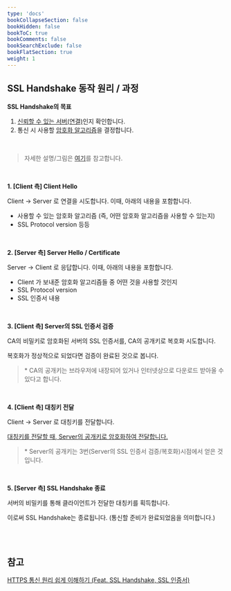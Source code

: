 ```yaml
---
type: 'docs'
bookCollapseSection: false
bookHidden: false
bookToC: true
bookComments: false
bookSearchExclude: false
bookFlatSection: true
weight: 1
---
```


## SSL Handshake 동작 원리 / 과정

**SSL Handshake의 목표**

1. <u>신뢰할 수 있는 서버(연결)</u>인지 확인합니다.
2. 통신 시 사용할 <u>암호화 알고리즘</u>을 결정합니다.

<br>

> 자세한 설명/그림은 [여기](https://nuritech.tistory.com/25)를 참고합니다.

<br>

**1. [Client 측] Client Hello**

Client -> Server 로 연결을 시도합니다. 이때, 아래의 내용을 포함합니다.

- 사용할 수 있는 암호화 알고리즘 (즉, 어떤 암호화 알고리즘을 사용할 수 있는지)
- SSL Protocol version 등등

<br>

**2. [Server 측] Server Hello / Certificate**

Server -> Client 로 응답합니다. 이때, 아래의 내용을 포함합니다.

- Client 가 보내준 암호화 알고리즘들 중 어떤 것을 사용할 것인지
- SSL Protocol version
- SSL 인증서 내용

<br>

**3. [Client 측] Server의 SSL 인증서 검증**

CA의 비밀키로 암호화된 서버의 SSL 인증서를, CA의 공개키로 복호화 시도합니다.

복호화가 정상적으로 되었다면 검증이 완료된 것으로 봅니다.

> \* CA의 공개키는 브라우저에 내장되어 있거나 인터넷상으로 다운로드 받아올 수 있다고 합니다.

<br>

**4. [Client 측] 대칭키 전달**

Client -> Server 로 대칭키를 전달합니다.

<u>대칭키를 전달할 때, Server의 공개키로 암호화하여 전달합니다.</u>

> \* Server의 공개키는 3번(Server의 SSL 인증서 검증/복호화)시점에서 얻은 것 입니다.

<br>

**5. [Server 측] SSL Handshake 종료**

서버의 비밀키를 통해 클라이언트가 전달한 대칭키를 획득합니다.

이로써 SSL Handshake는 종료됩니다. (통신할 준비가 완료되었음을 의미합니다.)

<br><br>

## 참고

[HTTPS 통신 원리 쉽게 이해하기 (Feat. SSL Handshake, SSL 인증서)](https://nuritech.tistory.com/25)
